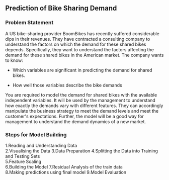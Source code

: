 ﻿## Prediction of Bike Sharing Demand
### Problem Statement
A US bike-sharing provider BoomBikes has recently suffered considerable dips in their revenues. They have contracted a consulting company to understand the factors on which the demand for these shared bikes depends. Specifically, they want to understand the factors affecting the demand for these shared bikes in the American market. The company wants to know:

- Which variables are significant in predicting the demand for shared bikes.  

- How well those variables describe the bike demands  

You are required to model the demand for shared bikes with the available independent variables. It will be used by the management to understand how exactly the demands vary with different features. They can accordingly manipulate the business strategy to meet the demand levels and meet the customer's expectations. Further, the model will be a good way for management to understand the demand dynamics of a new market.

### Steps for Model Building
1.Reading and Understanding Data  
2.Visualising the Data
3.Data Preparation
4.Splitting the Data into Training and Testing Sets  
5.Feature Scaling  
6.Building the Model
7.Residual Analysis of the train data  
8.Making predictions using final model
9.Model Evaluation

